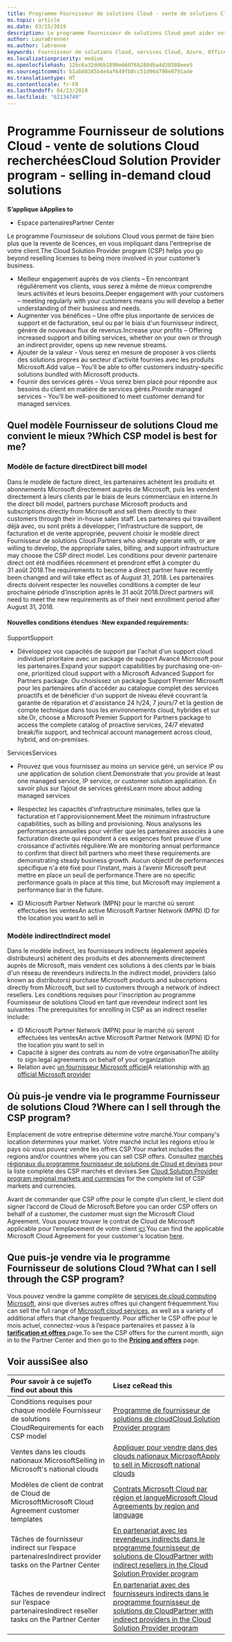 ```yaml
---
title: Programme Fournisseur de solutions Cloud - vente de solutions Cloud recherchées | Espace partenaires
ms.topic: article
ms.date: 03/15/2019
description: Le programme Fournisseur de solutions Cloud peut aider votre entreprise à croître avec de nouveaux clients et de nouvelles compétences.
author: LauraBrenner
ms.author: labrenne
keywords: Fournisseur de solutions Cloud, services Cloud, Azure, Office 365, Dynamics, partenaire fournisseur de solutions Cloud, vente par fournisseur de solutions Cloud, partenaire direct, partenaire fournisseur de solutions Cloud direct, revendeur fournisseur de solutions Cloud indirect, fournisseur de solutions Cloud direct, fournisseur de solutions Cloud indirect, modèle direct, modèle indirect, revendeur indirect, fournisseur indirect, fournisseur, distributeur, programme fournisseur de solutions cloud
ms.localizationpriority: medium
ms.openlocfilehash: 12bc6a32dd6b1890e66076b280dba4d38588eee5
ms.sourcegitcommit: b1ab80345b4e4af649fb8cc51d96d798e0791ade
ms.translationtype: HT
ms.contentlocale: fr-FR
ms.lasthandoff: 04/23/2019
ms.locfileid: "62134749"
---
```

# <a name="cloud-solution-provider-program---selling-in-demand-cloud-solutions"></a><span data-ttu-id="2d548-104">Programme Fournisseur de solutions Cloud - vente de solutions Cloud recherchées</span><span class="sxs-lookup"><span data-stu-id="2d548-104">Cloud Solution Provider program - selling in-demand cloud solutions</span></span> 

<span data-ttu-id="2d548-105">**S’applique à**</span><span class="sxs-lookup"><span data-stu-id="2d548-105">**Applies to**</span></span>

-  <span data-ttu-id="2d548-106">Espace partenaires</span><span class="sxs-lookup"><span data-stu-id="2d548-106">Partner Center</span></span>

<span data-ttu-id="2d548-107">Le programme Fournisseur de solutions Cloud vous permet de faire bien plus que la revente de licences, en vous impliquant dans l'entreprise de votre client.</span><span class="sxs-lookup"><span data-stu-id="2d548-107">The Cloud Solution Provider program (CSP) helps you go beyond reselling licenses to being more involved in your customer’s business.</span></span>
 
- <span data-ttu-id="2d548-108">Meilleur engagement auprès de vos clients – En rencontrant régulièrement vos clients, vous serez à même de mieux comprendre leurs activités et leurs besoins.</span><span class="sxs-lookup"><span data-stu-id="2d548-108">Deeper engagement with your customers – meeting regularly with your customers means you will develop a better understanding of their business and needs.</span></span>
- <span data-ttu-id="2d548-109">Augmenter vos bénéfices – Une offre plus importante de services de support et de facturation, seul ou par le biais d'un fournisseur indirect, génère de nouveaux flux de revenus.</span><span class="sxs-lookup"><span data-stu-id="2d548-109">Increase your profits – Offering increased support and billing services, whether on your own or through an indirect provider, opens up new revenue streams.</span></span>  
- <span data-ttu-id="2d548-110">Ajouter de la valeur - Vous serez en mesure de proposer à vos clients des solutions propres au secteur d'activité fournies avec les produits Microsoft.</span><span class="sxs-lookup"><span data-stu-id="2d548-110">Add value – You’ll be able to offer customers industry-specific solutions bundled with Microsoft products.</span></span>
- <span data-ttu-id="2d548-111">Fournir des services gérés – Vous serez bien placé pour répondre aux besoins du client en matière de services gérés.</span><span class="sxs-lookup"><span data-stu-id="2d548-111">Provide managed services – You’ll be well-positioned to meet customer demand for managed services.</span></span> 

## <a name="which-csp-model-is-best-for-me"></a><span data-ttu-id="2d548-112">Quel modèle Fournisseur de solutions Cloud me convient le mieux ?</span><span class="sxs-lookup"><span data-stu-id="2d548-112">Which CSP model is best for me?</span></span>

### <a name="direct-bill-model"></a><span data-ttu-id="2d548-113">Modèle de facture direct</span><span class="sxs-lookup"><span data-stu-id="2d548-113">Direct bill model</span></span>

 <span data-ttu-id="2d548-114">Dans le modèle de facture direct, les partenaires achètent les produits et abonnements Microsoft directement auprès de Microsoft, puis les vendent directement à leurs clients par le biais de leurs commerciaux en interne.</span><span class="sxs-lookup"><span data-stu-id="2d548-114">In the direct bill model, partners purchase Microsoft products and subscriptions directly from Microsoft and sell them directly to their customers through their in-house sales staff.</span></span> <span data-ttu-id="2d548-115">Les partenaires qui travaillent déjà avec, ou sont prêts à développer, l'infrastructure de support, de facturation et de vente appropriée, peuvent choisir le modèle direct Fournisseur de solutions Cloud.</span><span class="sxs-lookup"><span data-stu-id="2d548-115">Partners who already operate with, or are willing to develop, the appropriate sales, billing, and support infrastructure may choose the CSP direct model.</span></span> <span data-ttu-id="2d548-116">Les conditions pour devenir partenaire direct ont été modifiées récemment et prendront effet à compter du 31 août 2018.</span><span class="sxs-lookup"><span data-stu-id="2d548-116">The requirements to become a direct partner have recently been changed and will take effect as of August 31, 2018.</span></span> <span data-ttu-id="2d548-117">Les partenaires directs doivent respecter les nouvelles conditions à compter de leur prochaine période d’inscription après le 31 août 2018.</span><span class="sxs-lookup"><span data-stu-id="2d548-117">Direct partners will need to meet the new requirements as of their next enrollment period after August 31, 2018.</span></span>


#### <a name="new-expanded-requirements"></a><span data-ttu-id="2d548-118">Nouvelles conditions étendues :</span><span class="sxs-lookup"><span data-stu-id="2d548-118">New expanded requirements:</span></span>

<span data-ttu-id="2d548-119">Support</span><span class="sxs-lookup"><span data-stu-id="2d548-119">Support</span></span>
- <span data-ttu-id="2d548-120">Développez vos capacités de support par l'achat d'un support cloud individuel prioritaire avec un package de support Avancé Microsoft pour les partenaires.</span><span class="sxs-lookup"><span data-stu-id="2d548-120">Expand your support capabilities by purchasing one-on-one, prioritized cloud support with a Microsoft Advanced Support for Partners package.</span></span> <span data-ttu-id="2d548-121">Ou choisissez un package Support Premier Microsoft pour les partenaires afin d'accéder au catalogue complet des services proactifs et de bénéficier d'un support de niveau élevé couvrant la garantie de réparation et d'assistance 24 h/24, 7 jours/7 et la gestion de compte technique dans tous les environnements cloud, hybrides et sur site.</span><span class="sxs-lookup"><span data-stu-id="2d548-121">Or, choose a Microsoft Premier Support for Partners package to access the complete catalog of proactive services, 24/7 elevated break/fix support, and technical account management across cloud, hybrid, and on-premises.</span></span> 

<span data-ttu-id="2d548-122">Services</span><span class="sxs-lookup"><span data-stu-id="2d548-122">Services</span></span>

- <span data-ttu-id="2d548-123">Prouvez que vous fournissez au moins un service géré, un service IP ou une application de solution client.</span><span class="sxs-lookup"><span data-stu-id="2d548-123">Demonstrate that you provide at least one managed service, IP service, or customer solution application.</span></span> <span data-ttu-id="2d548-124">En savoir plus sur l’ajout de services gérés</span><span class="sxs-lookup"><span data-stu-id="2d548-124">Learn more about adding managed services</span></span>

- <span data-ttu-id="2d548-125">Respectez les capacités d'infrastructure minimales, telles que la facturation et l'approvisionnement.</span><span class="sxs-lookup"><span data-stu-id="2d548-125">Meet the minimum infrastructure capabilities, such as billing and provisioning.</span></span>
<span data-ttu-id="2d548-126">Nous analysons les performances annuelles pour vérifier que les partenaires associés à une facturation directe qui répondent à ces exigences font preuve d'une croissance d'activités régulière.</span><span class="sxs-lookup"><span data-stu-id="2d548-126">We are monitoring annual performance to confirm that direct bill partners who meet these requirements are demonstrating steady business growth.</span></span> <span data-ttu-id="2d548-127">Aucun objectif de performances spécifique n'a été fixé pour l’instant, mais à l’avenir Microsoft peut mettre en place un seuil de performance.</span><span class="sxs-lookup"><span data-stu-id="2d548-127">There are no specific performance goals in place at this time, but Microsoft may implement a performance bar in the future.</span></span> 

- <span data-ttu-id="2d548-128">ID Microsoft Partner Network (MPN) pour le marché où seront effectuées les ventes</span><span class="sxs-lookup"><span data-stu-id="2d548-128">An active Microsoft Partner Network (MPN) ID for the location you want to sell in</span></span>


### <a name="indirect-model"></a><span data-ttu-id="2d548-129">Modèle indirect</span><span class="sxs-lookup"><span data-stu-id="2d548-129">Indirect model</span></span>

<span data-ttu-id="2d548-130">Dans le modèle indirect, les fournisseurs indirects (également appelés distributeurs) achètent des produits et des abonnements directement auprès de Microsoft, mais vendent ces solutions à des clients par le biais d'un réseau de revendeurs indirects.</span><span class="sxs-lookup"><span data-stu-id="2d548-130">In the indirect model, providers (also known as distributors) purchase Microsoft products and subscriptions directly from Microsoft, but sell to customers through a network of indirect resellers.</span></span> <span data-ttu-id="2d548-131">Les conditions requises pour l'inscription au programme Fournisseur de solutions Cloud en tant que revendeur indirect sont les suivantes :</span><span class="sxs-lookup"><span data-stu-id="2d548-131">The prerequisites for enrolling in CSP as an indirect reseller include:</span></span>

- <span data-ttu-id="2d548-132">ID Microsoft Partner Network (MPN) pour le marché où seront effectuées les ventes</span><span class="sxs-lookup"><span data-stu-id="2d548-132">An active Microsoft Partner Network (MPN) ID for the location you want to sell in</span></span>
- <span data-ttu-id="2d548-133">Capacité à signer des contrats au nom de votre organisation</span><span class="sxs-lookup"><span data-stu-id="2d548-133">The ability to sign legal agreements on behalf of your organization</span></span>
- <span data-ttu-id="2d548-134">Relation avec [un fournisseur Microsoft officiel](https://partnercenter.microsoft.com/partner/find-a-provider)</span><span class="sxs-lookup"><span data-stu-id="2d548-134">A relationship with [an official Microsoft provider](https://partnercenter.microsoft.com/partner/find-a-provider)</span></span>


## <a name="where-can-i-sell-through-the-csp-program"></a><span data-ttu-id="2d548-135">Où puis-je vendre via le programme Fournisseur de solutions Cloud ?</span><span class="sxs-lookup"><span data-stu-id="2d548-135">Where can I sell through the CSP program?</span></span>

<span data-ttu-id="2d548-136">Emplacement de votre entreprise détermine votre marché.</span><span class="sxs-lookup"><span data-stu-id="2d548-136">Your company's location determines your market.</span></span> <span data-ttu-id="2d548-137">Votre marché inclut les régions et/ou le pays où vous pouvez vendre les offres CSP.</span><span class="sxs-lookup"><span data-stu-id="2d548-137">Your market includes the regions and/or countries where you can sell CSP offers.</span></span> <span data-ttu-id="2d548-138">Consultez [marchés régionaux du programme fournisseur de solutions de Cloud et devises](regional-authorization-overview.md) pour la liste complète des CSP marchés et devises.</span><span class="sxs-lookup"><span data-stu-id="2d548-138">See [Cloud Solution Provider program regional markets and currencies](regional-authorization-overview.md) for the complete list of CSP markets and currencies.</span></span>

<span data-ttu-id="2d548-139">Avant de commander que CSP offre pour le compte d’un client, le client doit signer l’accord de Cloud de Microsoft.</span><span class="sxs-lookup"><span data-stu-id="2d548-139">Before you can order CSP offers on behalf of a customer, the customer must sign the Microsoft Cloud Agreement.</span></span> <span data-ttu-id="2d548-140">Vous pouvez trouver le contrat de Cloud de Microsoft applicable pour l’emplacement de votre client [ici](agreements.md).</span><span class="sxs-lookup"><span data-stu-id="2d548-140">You can find the applicable Microsoft Cloud Agreement for your customer's location [here](agreements.md).</span></span>  

## <a name="what-can-i-sell-through-the-csp-program"></a><span data-ttu-id="2d548-141">Que puis-je vendre via le programme Fournisseur de solutions Cloud ?</span><span class="sxs-lookup"><span data-stu-id="2d548-141">What can I sell through the CSP program?</span></span>

<span data-ttu-id="2d548-142">Vous pouvez vendre la gamme complète de [services de cloud computing Microsoft](https://partner.microsoft.com/cloud-solution-provider/products-and-services), ainsi que diverses autres offres qui changent fréquemment.</span><span class="sxs-lookup"><span data-stu-id="2d548-142">You can sell the full range of [Microsoft cloud services](https://partner.microsoft.com/cloud-solution-provider/products-and-services), as well as a variety of additional offers that change frequently.</span></span> <span data-ttu-id="2d548-143">Pour afficher le CSP offre pour le mois actuel, connectez-vous à l’espace partenaires et passez à la [ **tarification et offres** ](https://partnercenter.microsoft.com/pcv/sales) page.</span><span class="sxs-lookup"><span data-stu-id="2d548-143">To see the CSP offers for the current month, sign in to the Partner Center and then go to the [**Pricing and offers**](https://partnercenter.microsoft.com/pcv/sales) page.</span></span>

## <a name="see-also"></a><span data-ttu-id="2d548-144">Voir aussi</span><span class="sxs-lookup"><span data-stu-id="2d548-144">See also</span></span> 


|<span data-ttu-id="2d548-145">**Pour savoir à ce sujet**</span><span class="sxs-lookup"><span data-stu-id="2d548-145">**To find out about this**</span></span>   |<span data-ttu-id="2d548-146">**Lisez ce**</span><span class="sxs-lookup"><span data-stu-id="2d548-146">**Read this**</span></span>   |
|:---------------------------|:--------------------|
|<span data-ttu-id="2d548-147">Conditions requises pour chaque modèle Fournisseur de solutions Cloud</span><span class="sxs-lookup"><span data-stu-id="2d548-147">Requirements for each CSP model</span></span>   | [<span data-ttu-id="2d548-148">Programme de fournisseur de solutions de cloud</span><span class="sxs-lookup"><span data-stu-id="2d548-148">Cloud Solution Provider program</span></span>](https://partnercenter.microsoft.com/partner/cloud-solution-provider)|
|<span data-ttu-id="2d548-149">Ventes dans les clouds nationaux Microsoft</span><span class="sxs-lookup"><span data-stu-id="2d548-149">Selling in Microsoft's national clouds</span></span>   | [<span data-ttu-id="2d548-150">Appliquer pour vendre dans des clouds nationaux Microsoft</span><span class="sxs-lookup"><span data-stu-id="2d548-150">Apply to sell in Microsoft national clouds</span></span>](csp-national-clouds-overview.md)|
|<span data-ttu-id="2d548-151">Modèles de client de contrat de Cloud de Microsoft</span><span class="sxs-lookup"><span data-stu-id="2d548-151">Microsoft Cloud Agreement customer templates</span></span>   |[<span data-ttu-id="2d548-152">Contrats Microsoft Cloud par région et langue</span><span class="sxs-lookup"><span data-stu-id="2d548-152">Microsoft Cloud Agreements by region and language</span></span>](agreements.md)|
|<span data-ttu-id="2d548-153">Tâches de fournisseur indirect sur l’espace partenaires</span><span class="sxs-lookup"><span data-stu-id="2d548-153">Indirect provider tasks on the Partner Center</span></span>  |[<span data-ttu-id="2d548-154">En partenariat avec les revendeurs indirects dans le programme fournisseur de solutions de Cloud</span><span class="sxs-lookup"><span data-stu-id="2d548-154">Partner with indirect resellers in the Cloud Solution Provider program</span></span>](indirect-provider-tasks-in-partner-center.md)|
|<span data-ttu-id="2d548-155">Tâches de revendeur indirect sur l’espace partenaires</span><span class="sxs-lookup"><span data-stu-id="2d548-155">Indirect reseller tasks on the Partner Center</span></span>   |[<span data-ttu-id="2d548-156">En partenariat avec des fournisseurs indirects dans le programme fournisseur de solutions de Cloud</span><span class="sxs-lookup"><span data-stu-id="2d548-156">Partner with indirect providers in the Cloud Solution Provider program</span></span>](indirect-reseller-tasks-in-partner-center.md)|
